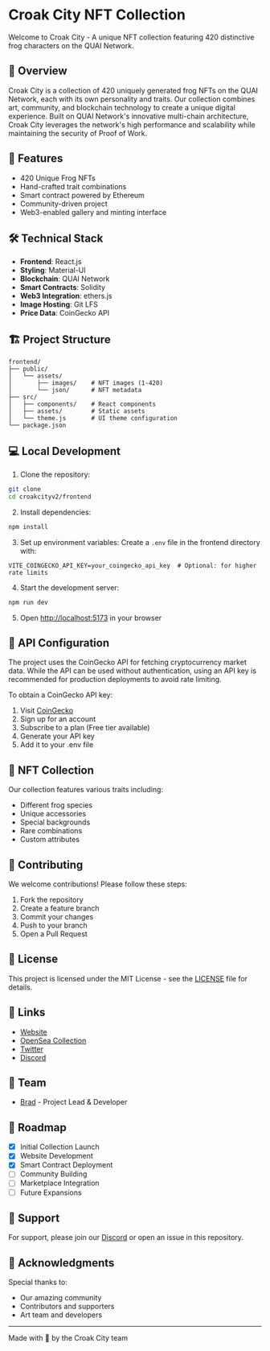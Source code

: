 # Croak City NFT Collection

Welcome to Croak City - A unique NFT collection featuring 420 distinctive frog characters on the QUAI Network.

## 🌟 Overview

Croak City is a collection of 420 uniquely generated frog NFTs on the QUAI Network, each with its own personality and traits. Our collection combines art, community, and blockchain technology to create a unique digital experience. Built on QUAI Network's innovative multi-chain architecture, Croak City leverages the network's high performance and scalability while maintaining the security of Proof of Work.

## 🚀 Features

- 420 Unique Frog NFTs
- Hand-crafted trait combinations
- Smart contract powered by Ethereum
- Community-driven project
- Web3-enabled gallery and minting interface

## 🛠 Technical Stack

- **Frontend**: React.js
- **Styling**: Material-UI
- **Blockchain**: QUAI Network
- **Smart Contracts**: Solidity
- **Web3 Integration**: ethers.js
- **Image Hosting**: Git LFS
- **Price Data**: CoinGecko API

## 🏗 Project Structure

```
frontend/
├── public/
│   └── assets/
│       ├── images/    # NFT images (1-420)
│       └── json/      # NFT metadata
├── src/
│   ├── components/    # React components
│   ├── assets/        # Static assets
│   └── theme.js       # UI theme configuration
└── package.json
```

## 💻 Local Development

1. Clone the repository:
```bash
git clone 
cd croakcityv2/frontend
```

2. Install dependencies:
```bash
npm install
```

3. Set up environment variables:
Create a `.env` file in the frontend directory with:
```env
VITE_COINGECKO_API_KEY=your_coingecko_api_key  # Optional: for higher rate limits
```

4. Start the development server:
```bash
npm run dev
```

5. Open [http://localhost:5173](http://localhost:5173) in your browser

## 🔧 API Configuration

The project uses the CoinGecko API for fetching cryptocurrency market data. While the API can be used without authentication, using an API key is recommended for production deployments to avoid rate limiting.

To obtain a CoinGecko API key:
1. Visit [CoinGecko](https://www.coingecko.com/en/api)
2. Sign up for an account
3. Subscribe to a plan (Free tier available)
4. Generate your API key
5. Add it to your .env file

## 🎨 NFT Collection

Our collection features various traits including:
- Different frog species
- Unique accessories
- Special backgrounds
- Rare combinations
- Custom attributes

## 🤝 Contributing

We welcome contributions! Please follow these steps:

1. Fork the repository
2. Create a feature branch
3. Commit your changes
4. Push to your branch
5. Open a Pull Request

## 📄 License

This project is licensed under the MIT License - see the [LICENSE](LICENSE) file for details.

## 🔗 Links

- [Website](https://croakcity.io)
- [OpenSea Collection](https://opensea.io/collection/croakcity)
- [Twitter](https://twitter.com/croakcity)
- [Discord](https://discord.gg/croakcity)

## 👥 Team

- [Brad](https://github.com/bradbuythedip) - Project Lead & Developer

## 💎 Roadmap

- [x] Initial Collection Launch
- [x] Website Development
- [x] Smart Contract Deployment
- [ ] Community Building
- [ ] Marketplace Integration
- [ ] Future Expansions

## 🤔 Support

For support, please join our [Discord](https://discord.gg/croakcity) or open an issue in this repository.

## 🙏 Acknowledgments

Special thanks to:
- Our amazing community
- Contributors and supporters
- Art team and developers

---

Made with 🐸 by the Croak City team
